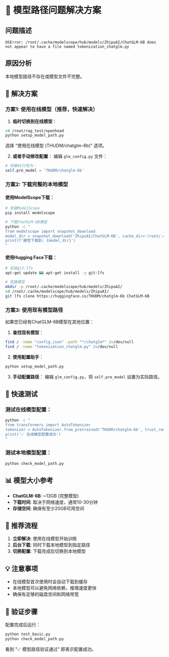 # 🚨 模型路径问题解决方案

## 问题描述
```
OSError: /root/.cache/modelscope/hub/models/ZhipuAI/ChatGLM-6B does not appear to have a file named tokenization_chatglm.py
```

## 原因分析
本地模型路径不存在或模型文件不完整。

## 🔧 解决方案

### 方案1: 使用在线模型（推荐，快速解决）

1. **临时切换到在线模型**：
```bash
cd /root/rag_test/openhead
python setup_model_path.py
```
选择 "使用在线模型 (THUDM/chatglm-6b)" 选项。

2. **或者手动修改配置**：
编辑 `glm_config.py` 文件：
```python
# 将第45行改为：
self.pre_model = 'THUDM/chatglm-6b'
```

### 方案2: 下载完整的本地模型

#### 使用ModelScope下载：
```bash
# 安装ModelScope
pip install modelscope

# 下载ChatGLM-6B模型
python -c "
from modelscope import snapshot_download
model_dir = snapshot_download('ZhipuAI/ChatGLM-6B', cache_dir='/root/.cache/modelscope')
print(f'模型下载到: {model_dir}')
"
```

#### 使用Hugging Face下载：
```bash
# 安装git-lfs
apt-get update && apt-get install -y git-lfs

# 克隆模型
mkdir -p /root/.cache/modelscope/hub/models/ZhipuAI/
cd /root/.cache/modelscope/hub/models/ZhipuAI/
git lfs clone https://huggingface.co/THUDM/chatglm-6b ChatGLM-6B
```

### 方案3: 使用现有模型路径

如果您已经有ChatGLM-6B模型在其他位置：

1. **查找现有模型**：
```bash
find / -name "config.json" -path "*/chatglm*" 2>/dev/null
find / -name "tokenization_chatglm.py" 2>/dev/null
```

2. **使用配置助手**：
```bash
python setup_model_path.py
```

3. **手动配置路径**：
编辑 `glm_config.py`，将 `self.pre_model` 设置为实际路径。

## 🚀 快速测试

### 测试在线模型配置：
```bash
python -c "
from transformers import AutoTokenizer
tokenizer = AutoTokenizer.from_pretrained('THUDM/chatglm-6b', trust_remote_code=True)
print('✅ 在线模型配置成功')
"
```

### 测试本地模型配置：
```bash
python check_model_path.py
```

## 📊 模型大小参考

- **ChatGLM-6B**: ~13GB (完整模型)
- **下载时间**: 取决于网络速度，通常10-30分钟
- **存储空间**: 确保有至少20GB可用空间

## 🎯 推荐流程

1. **立即解决**: 使用在线模型开始训练
2. **后台下载**: 同时下载本地模型到指定路径
3. **切换配置**: 下载完成后切换到本地模型

## 💡 注意事项

- 在线模型首次使用时会自动下载到缓存
- 本地模型可以避免网络依赖，推理速度更快
- 确保有足够的磁盘空间和网络带宽

## 🔄 验证步骤

配置完成后运行：
```bash
python test_basic.py
python check_model_path.py
```

看到 "✅ 模型路径验证通过" 即表示配置成功。